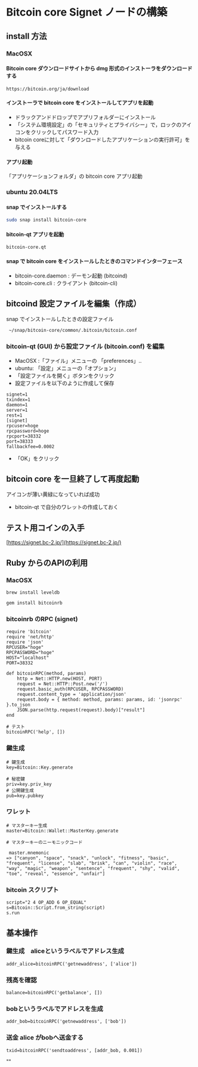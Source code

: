 # Bitcoin core Signet ノードの構築

## install 方法

### MacOSX

#### Bitcoin core ダウンロードサイトから dmg 形式のインストーラをダウンロードする

```
https://bitcoin.org/ja/download
```

#### インストーラで bitcoin core をインストールしてアプリを起動

* ドラックアンドドロップでアプリフォルダーにインストール
* 「システム環境設定」の「セキュリティとプライバシー」で，ロックのアイコンをクリックしてパスワード入力
*  bitcoin coreに対して「ダウンロードしたアプリケーションの実行許可」を与える

#### アプリ起動

「アプリケーションフォルダ」の bitcoin core アプリ起動

### ubuntu 20.04LTS

#### snap でインストールする

```bash
sudo snap install bitcoin-core
```

#### bitcoin-qt アプリを起動

```
bitcoin-core.qt
```

#### snap で bitcoin core をインストールしたときのコマンドインターフェース

* bitcoin-core.daemon : デーモン起動 (bitcoind)
* bitcoin-core.cli : クライアント (bitcoin-cli)


## bitcoind 設定ファイルを編集（作成）

snap でインストールしたときの設定ファイル

```
 ~/snap/bitcoin-core/common/.bitcoin/bitcoin.conf
```

### bitcoin-qt (GUI) から設定ファイル (bitcoin.conf) を編集

* MacOSX :「ファイル」メニューの 「preferences」.. 
* ubuntu: 「設定」メニューの「オプション」
* 「設定ファイルを開く」ボタンをクリック
* 設定ファイルを以下のように作成して保存

```
signet=1
txindex=1
daemon=1
server=1
rest=1
[signet]
rpcuser=hoge
rpcpassword=hoge
rpcport=38332
port=38333
fallbackfee=0.0002
```

* 「OK」をクリック

## bitcoin core を一旦終了して再度起動

アイコンが薄い黄緑になっていれば成功

* bitcoin-qt で自分のワレットの作成しておく

## テスト用コインの入手

[https://signet.bc-2.jp/](https://signet.bc-2.jp/)


## Ruby からのAPIの利用

### MacOSX

```
brew install leveldb 

gem install bitcoinrb
```

### bitcoinrb のRPC (signet)

```
require 'bitcoin'
require 'net/http'
require 'json'
RPCUSER="hoge"
RPCPASSWORD="hoge"
HOST="localhost"
PORT=38332
 
def bitcoinRPC(method, params)
 	http = Net::HTTP.new(HOST, PORT)
 	request = Net::HTTP::Post.new('/')
 	request.basic_auth(RPCUSER, RPCPASSWORD)
 	request.content_type = 'application/json'
 	request.body = { method: method, params: params, id: 'jsonrpc' }.to_json
 	JSON.parse(http.request(request).body)["result"]
end

# テスト
bitcoinRPC('help', [])
```

### 鍵生成

```
# 鍵生成
key=Bitcoin::Key.generate

# 秘密鍵
priv=key.priv_key
# 公開鍵生成
pub=key.pubkey
```
### ワレット

```
# マスターキー生成
master=Bitcoin::Wallet::MasterKey.generate

# マスターキーのニーモニックコード

 master.mnemonic
=> ["canyon", "space", "snack", "unlock", "fitness", "basic", "frequent", "license", "slab", "brisk", "can", "violin", "race", "way", "magic", "weapon", "sentence", "frequent", "shy", "valid", "toe", "reveal", "essence", "unfair"]

```


### bitcoin スクリプト

```
script="2 4 OP_ADD 6 OP_EQUAL"
s=Bitcoin::Script.from_string(script)
s.run
```

## 基本操作

### 鍵生成　aliceというラベルでアドレス生成

```
addr_alice=bitcoinRPC('getnewaddress', ['alice'])
```

### 残高を確認

```
balance=bitcoinRPC('getbalance', [])
```

### bobというラベルでアドレスを生成

```
addr_bob=bitcoinRPC('getnewaddress', ['bob'])
```

### 送金 alice がbobへ送金する

```
txid=bitcoinRPC('sendtoaddress', [addr_bob, 0.001])
```


""